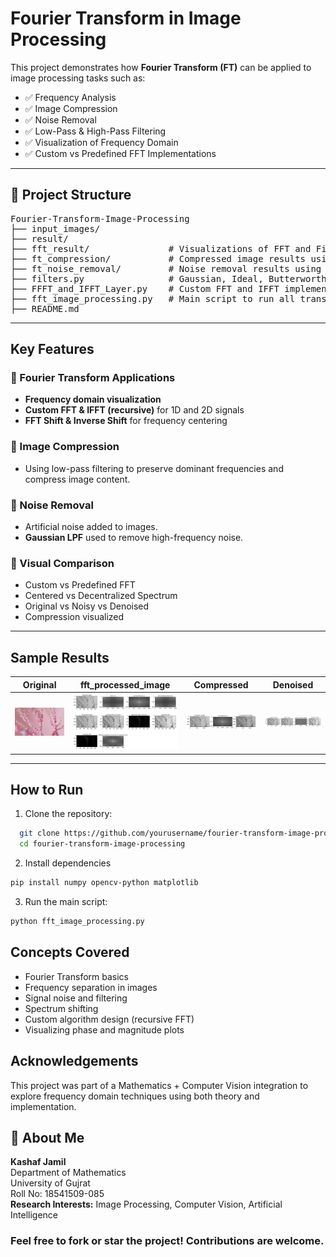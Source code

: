 # Fourier Transform in Image Processing 

This project demonstrates how **Fourier Transform (FT)** can be applied to image processing tasks such as:

- ✅ Frequency Analysis
- ✅ Image Compression
- ✅ Noise Removal
- ✅ Low-Pass & High-Pass Filtering
- ✅ Visualization of Frequency Domain
- ✅ Custom vs Predefined FFT Implementations

---

## 📁 Project Structure

<pre>Fourier-Transform-Image-Processing
├── input_images/ 
├── result/ 
├── fft_result/               # Visualizations of FFT and Filtering  
├── ft_compression/           # Compressed image results using FT 
├── ft_noise_removal/         # Noise removal results using LPF in FT 
├── filters.py                # Gaussian, Ideal, Butterworth LPF & HPF 
├── FFFT_and_IFFT_Layer.py    # Custom FFT and IFFT implementations (1D and 2D) 
├── fft_image_processing.py   # Main script to run all transforms and visualize
├── README.md  </pre>


---

## Key Features

### 🔹 Fourier Transform Applications
- **Frequency domain visualization**
- **Custom FFT & IFFT (recursive)** for 1D and 2D signals
- **FFT Shift & Inverse Shift** for frequency centering

### 🔹 Image Compression
- Using low-pass filtering to preserve dominant frequencies and compress image content.

### 🔹 Noise Removal
- Artificial noise added to images.
- **Gaussian LPF** used to remove high-frequency noise.

### 🔹 Visual Comparison
- Custom vs Predefined FFT
- Centered vs Decentralized Spectrum
- Original vs Noisy vs Denoised
- Compression visualized

---

##  Sample Results

| Original | fft_processed_image| Compressed | Denoised |
|----------|------------|----------|------------|
| ![](input_images/img2.jpg) | ![](result/fft_result/img2.jpg)| ![](result/ft_compression/img2_result.jpg) | ![](result/ft_noise_removal/img2_result.jpg) |

---

##  How to Run

1. Clone the repository:

  ```bash
    git clone https://github.com/yourusername/fourier-transform-image-processing.git
    cd fourier-transform-image-processing
```
2. Install dependencies

```bash
pip install numpy opencv-python matplotlib
```
3. Run the main script:

```bash
python fft_image_processing.py
```
##  Concepts Covered

- Fourier Transform basics  
- Frequency separation in images  
- Signal noise and filtering  
- Spectrum shifting  
- Custom algorithm design (recursive FFT)  
- Visualizing phase and magnitude plots  


##  Acknowledgements

This project was part of a Mathematics + Computer Vision integration to explore frequency domain techniques using both theory and implementation.


## 👤 About Me

**Kashaf Jamil**  
Department of Mathematics  
University of Gujrat  
Roll No: 18541509-085  
**Research Interests:** Image Processing, Computer Vision, Artificial Intelligence  


### Feel free to fork or star the project! Contributions are welcome.
